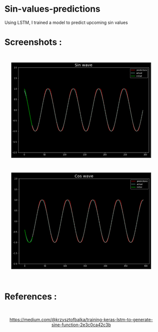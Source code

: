 # Sin-values-predictions
Using LSTM, I trained a model to predict upcoming sin values


# Screenshots : 

<br>
<p align="center"><img width="460" src="https://raw.githubusercontent.com/aryanjain28/Sin-values-predictions/master/Sceenshots/Screenshot1.png"></p>
<br>


<p align="center"><img width="460" src="https://raw.githubusercontent.com/aryanjain28/Sin-values-predictions/master/Sceenshots/Screenshot2.png"></p>
<br>

# References : 

<br>
<p align="center"><a href="https://medium.com/@krzysztofbalka/training-keras-lstm-to-generate-sine-function-2e3c0ca42c3b">https://medium.com/@krzysztofbalka/training-keras-lstm-to-generate-sine-function-2e3c0ca42c3b</a></p>
<br>
